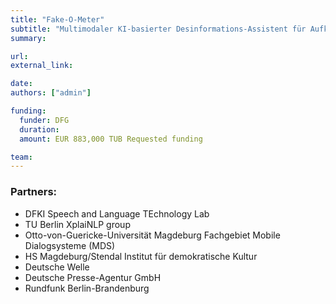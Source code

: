 ```yaml
---
title: "Fake-O-Meter"
subtitle: "Multimodaler KI-basierter Desinformations-Assistent für Aufklärung und Resilienz im Umgang mit medialen Desinformationen"
summary:

url:
external_link:

date:
authors: ["admin"]

funding:
  funder: DFG
  duration:
  amount: EUR 883,000 TUB Requested funding 

team:
---
```



### Partners:
- DFKI Speech and Language TEchnology Lab
- TU Berlin XplaiNLP group
- Otto-von-Guericke-Universität Magdeburg Fachgebiet Mobile Dialogsysteme (MDS)
- HS Magdeburg/Stendal Institut für demokratische Kultur
- Deutsche Welle
- Deutsche Presse-Agentur GmbH
- Rundfunk Berlin-Brandenburg